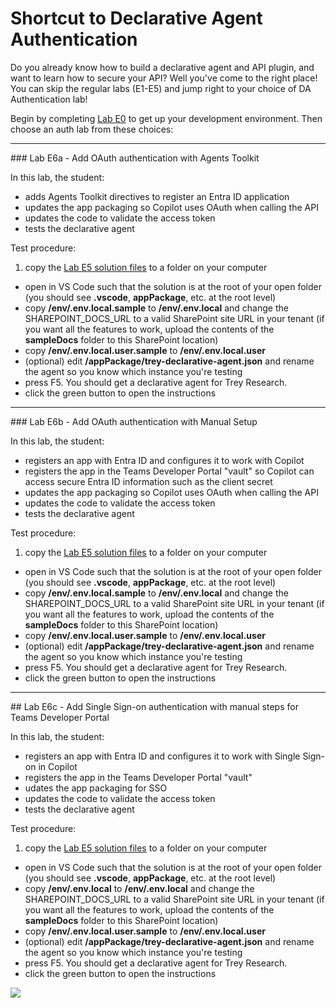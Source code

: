 # Shortcut to Declarative Agent Authentication

Do you already know how to build a declarative agent and API plugin, and want to learn how to secure your API? Well you've come to the right place! You can skip the regular labs (E1-E5) and jump right to your choice of DA Authentication lab!

Begin by completing [Lab E0](../extend-m365-copilot/00-prerequisites.md) to get up your development environment.
Then choose an auth lab from these choices:

<hr />
### Lab E6a - Add OAuth authentication with Agents Toolkit

In this lab, the student:

  - adds Agents Toolkit directives to register an Entra ID application
  - updates the app packaging so Copilot uses OAuth when calling the API
  - updates the code to validate the access token
  - tests the declarative agent

Test procedure:
    
  1. copy the [Lab E5 solution files](https://github.com/microsoft/copilot-camp/tree/main/src/extend-m365-copilot/path-e-lab05-add-adaptive-cards/trey-research-lab05-END) to a folder on your computer
  - open in VS Code such that the solution is at the root of your open folder (you should see **.vscode**, **appPackage**, etc. at the root level)
  - copy **/env/.env.local.sample** to **/env/.env.local** and change the SHAREPOINT_DOCS_URL to a valid SharePoint site URL in your tenant (if you want all the features to work, upload the contents of the **sampleDocs** folder to this SharePoint location)
  - copy **/env/.env.local.user.sample** to **/env/.env.local.user**
  - (optional) edit **/appPackage/trey-declarative-agent.json** and rename the agent so you know which instance you're testing
  - press F5. You should get a declarative agent for Trey Research.
  - click the green button to open the instructions
  <cc-next url="../06a-add-authentication-ttk" label="Lab E6a - OAuth with Agents Toolkit"/>
 
<hr />
### Lab E6b - Add OAuth authentication with Manual Setup

In this lab, the student:

  - registers an app with Entra ID and configures it to work with Copilot
  - registers the app in the Teams Developer Portal "vault" so Copilot can access secure Entra ID information such as the client secret
  - updates the app packaging so Copilot uses OAuth when calling the API
  - updates the code to validate the access token
  - tests the declarative agent

Test procedure:
    
  1. copy the [Lab E5 solution files](https://github.com/microsoft/copilot-camp/tree/main/src/extend-m365-copilot/path-e-lab05-add-adaptive-cards/trey-research-lab05-END) to a folder on your computer
  - open in VS Code such that the solution is at the root of your open folder (you should see **.vscode**, **appPackage**, etc. at the root level)
  - copy **/env/.env.local.sample** to **/env/.env.local** and change the SHAREPOINT_DOCS_URL to a valid SharePoint site URL in your tenant (if you want all the features to work, upload the contents of the **sampleDocs** folder to this SharePoint location)
  - copy **/env/.env.local.user.sample** to **/env/.env.local.user**
  - (optional) edit **/appPackage/trey-declarative-agent.json** and rename the agent so you know which instance you're testing
  - press F5. You should get a declarative agent for Trey Research.
  - click the green button to open the instructions
  <cc-next url="../06b-add-authentication" label="Lab E6b - OAuth with Manual Setup"/>

<hr />
## Lab E6c - Add Single Sign-on authentication with manual steps for Teams Developer Portal

In this lab, the student:

  - registers an app with Entra ID and configures it to work with Single Sign-on in Copilot
  - registers the app in the Teams Developer Portal "vault"
  - udates the app packaging for SSO
  - updates the code to validate the access token
  - tests the declarative agent

Test procedure:

  1. copy the [Lab E5 solution files](https://github.com/microsoft/copilot-camp/tree/main/src/extend-m365-copilot/path-e-lab05-add-adaptive-cards/trey-research-lab05-END) to a folder on your computer
  - open in VS Code such that the solution is at the root of your open folder (you should see **.vscode**, **appPackage**, etc. at the root level)
  - copy **/env/.env.local** to **/env/.env.local** and change the SHAREPOINT_DOCS_URL to a valid SharePoint site URL in your tenant (if you want all the features to work, upload the contents of the **sampleDocs** folder to this SharePoint location)
  - copy **/env/.env.local.user.sample** to **/env/.env.local.user**
  - (optional) edit **/appPackage/trey-declarative-agent.json** and rename the agent so you know which instance you're testing
  - press F5. You should get a declarative agent for Trey Research.
  - click the green button to open the instructions 
    <cc-next url="../06c-add-sso" label="Lab E6c - Single Sign-on"/>

<img src="https://m365-visitor-stats.azurewebsites.net/copilot-camp/extend-m365-copilot/auth" />